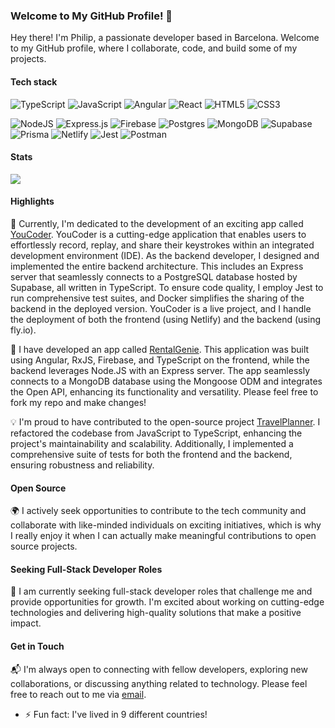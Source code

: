 
<!--
- 🔭 I’m currently working on ...
- 🌱 I’m currently learning ...
- 👯 I’m looking to collaborate on ...
- 🤔 I’m looking for help with ...
- 💬 Ask me about ...
- 📫 How to reach me: ...
- 😄 Pronouns: ...
- ⚡ Fun fact: ...
-->


### Welcome to My GitHub Profile! 👋

Hey there! I'm Philip, a passionate developer based in Barcelona. Welcome to my GitHub profile, where I collaborate, code, and build some of my projects.

#### Tech stack

![TypeScript](https://img.shields.io/badge/typescript-%23007ACC.svg?style=flat&logo=typescript&logoColor=white)
![JavaScript](https://img.shields.io/badge/javascript-%23323330.svg?style=flat&logo=javascript&logoColor=%23F7DF1E)
![Angular](https://img.shields.io/badge/Angular-DD0031?style=flat&logo=angular&logoColor=white)
![React](https://img.shields.io/badge/react-%2320232a.svg?style=flat&logo=react&logoColor=%2361DAFB)
![HTML5](https://img.shields.io/badge/html5-%23E34F26.svg?style=flat&logo=html5&logoColor=white)
![CSS3](https://img.shields.io/badge/css3-%231572B6.svg?style=flat&logo=css3&logoColor=white)

 ![NodeJS](https://img.shields.io/badge/node.js-6DA55F?style=flat&logo=node.js&logoColor=white)
 ![Express.js](https://img.shields.io/badge/express.js-%23404d59.svg?style=flat&logo=express&logoColor=%2361DAFB)
 ![Firebase](https://img.shields.io/badge/firebase-%23039BE5.svg?style=flat&logo=firebase)
 ![Postgres](https://img.shields.io/badge/postgres-%23316192.svg?style=flat&logo=postgresql&logoColor=white)
 ![MongoDB](https://img.shields.io/badge/MongoDB-%234ea94b.svg?style=flat&logo=mongodb&logoColor=white)
 ![Supabase](https://img.shields.io/badge/Supabase-3ECF8E?style=flat&logo=supabase&logoColor=white)
 ![Prisma](https://img.shields.io/badge/Prisma-3ECF8E?style=flat&logo=prisma&logoColor=white)
 ![Netlify](https://img.shields.io/badge/Netlify-00C7B7?style=flat&logo=netlify&logoColor=white)
 ![Jest](https://img.shields.io/badge/Jest-323330?style=flat&logo=Jest&logoColor=white) 
 ![Postman](https://img.shields.io/badge/Postman-FF6C37?style=flat&logo=postman&logoColor=white)

#### Stats
![](https://github-readme-stats.vercel.app/api?username=phpmvk&theme=dark&hide_border=false&include_all_commits=false&count_private=false&show_icons=true)


#### Highlights

🎯 Currently, I'm dedicated to the development of an exciting app called [YouCoder](https://youcoder.io). YouCoder is a cutting-edge application that enables users to effortlessly record, replay, and share their keystrokes within an integrated development environment (IDE). As the backend developer, I designed and implemented the entire backend architecture. This includes an Express server that seamlessly connects to a PostgreSQL database hosted by Supabase, all written in TypeScript. To ensure code quality, I employ Jest to run comprehensive test suites, and Docker simplifies the sharing of the backend in the deployed version. YouCoder is a live project, and I handle the deployment of both the frontend (using Netlify) and the backend (using fly.io).

🚀 I have developed an app called [RentalGenie](https://github.com/phpmvk/RentalGenie). This application was built using Angular, RxJS, Firebase, and TypeScript on the frontend, while the backend leverages Node.JS with an Express server. The app seamlessly connects to a MongoDB database using the Mongoose ODM and integrates the Open API, enhancing its functionality and versatility. Please feel free to fork my repo and make changes!

💡 I'm proud to have contributed to the open-source project [TravelPlanner](https://github.com/GuillaumeRcd/TravelPlanner). I refactored the codebase from JavaScript to TypeScript, enhancing the project's maintainability and scalability. Additionally, I implemented a comprehensive suite of tests for both the frontend and the backend, ensuring robustness and reliability.

#### Open Source

🌍 I actively seek opportunities to contribute to the tech community and collaborate with like-minded individuals on exciting initiatives, which is why I really enjoy it when I can actually make meaningful contributions to open source projects.

#### Seeking Full-Stack Developer Roles

🔎 I am currently seeking full-stack developer roles that challenge me and provide opportunities for growth. I'm excited about working on cutting-edge technologies and delivering high-quality solutions that make a positive impact.

#### Get in Touch

📬 I'm always open to connecting with fellow developers, exploring new collaborations, or discussing anything related to technology. Please feel free to reach out to me via [email](mailto:phpmvk@gmail.com).

- ⚡ Fun fact: I've lived in 9 different countries!

